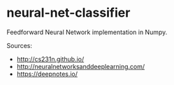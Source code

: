 # neural-net-classifier
Feedforward Neural Network implementation in Numpy.

Sources:
- http://cs231n.github.io/
- http://neuralnetworksanddeeplearning.com/
- https://deepnotes.io/
